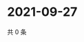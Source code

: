 # 2021-09-27

共 0 条

<!-- BEGIN WEIBO -->
<!-- 最后更新时间 Mon Sep 27 2021 06:07:49 GMT+0800 (China Standard Time) -->

<!-- END WEIBO -->
